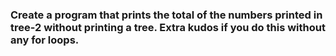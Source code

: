 ### Create a program that prints the total of the numbers printed in tree-2 without printing a tree. Extra kudos if you do this without any for loops.